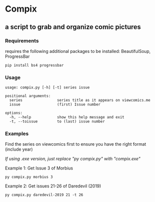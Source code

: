 # Compix
## a script to grab and organize comic pictures

### Requirements

requires the following additional packages to be installed: BeautifulSoup, ProgressBar
```
pip install bs4 progressbar
```

### Usage
```
usage: compix.py [-h] [-t] series issue

positional arguments:
  series                series title as it appears on viewcomics.me
  issue                 (first) Issue number

options:
  -h, --help            show this help message and exit
  -t, --toissue         to (last) issue number 
```

### Examples
Find the series on viewcomics first to ensure you have the right format (include year)

*If using .exe version, just replace "py compix.py" with "compix.exe"*

Example 1: Get Issue 3 of Morbius
```
py compix.py morbius 3 
```

Example 2: Get issues 21-26 of Daredevil (2019)
```
py compix.py daredevil-2019 21 -t 26
```

